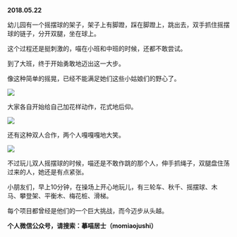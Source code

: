 
          
            
**2018.05.22**

幼儿园有一个摇摆球的架子，架子上有脚蹬，踩在脚蹬上，跳出去，双手抓住摇摆球的链子，分开双腿，坐在球上。

这个过程还是挺刺激的，喵在小班和中班的时候，还都不敢尝试。

到了大班，终于开始勇敢地迈出这一大步。

像这种简单的摇晃，已经不能满足她们这些小姑娘们的野心了。




![](//upload-images.jianshu.io/upload_images/51001-3e0af45fd9d12135.jpg)




大家各自开始给自己加花样动作，花式地后仰。




![](//upload-images.jianshu.io/upload_images/51001-3d08ea6255538605.jpg)




还有这种双人合作，两个人嘎嘎嘎地大笑。




![](//upload-images.jianshu.io/upload_images/51001-23d8811336a7e47a.jpg)




不过玩儿双人摇摆球的时候，喵还是不敢作跳的那个人，伸手抓绳子，双腿盘住荡过来的人，她还是有点紧张。

小朋友们，早上10分钟，在操场上开心地玩儿，有三轮车、秋千、摇摆球、木马、攀登架、平衡木、梅花桩、滑梯。

每个项目都曾经是他们的一个巨大挑战，而今迈步从头越。


**个人微信公众号，请搜索：摹喵居士（momiaojushi）**

          
        